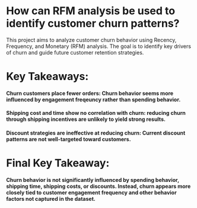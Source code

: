 # How can RFM analysis be used to identify customer churn patterns?
This project aims to analyze customer churn behavior using Recency, Frequency, and Monetary (RFM) analysis. The goal is to identify key drivers of churn and guide future customer retention strategies.

# Key Takeaways:
#### Churn customers place fewer orders: Churn behavior seems more influenced by engagement freqeuncy rather than spending behavior. 
#### Shipping cost and time show no correlation with churn: reducing churn through shipping incentives are unlikely to yield strong results.
#### Discount strategies are ineffective at reducing churn: Current discount patterns are not well-targeted toward customers.

# Final Key Takeaway:
#### Churn behavior is not significantly influenced by spending behavior, shipping time, shipping costs, or discounts. Instead, churn appears more closely tied to customer engagement frequency and other behavior factors not captured in the dataset. 
